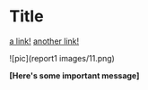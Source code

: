 # Title

[a link!](https://cse15L9amLab.com)
[another link!](https://hahahah.html/subpage)

![pic](report1 images/11.png)

__[Here's some important message]__